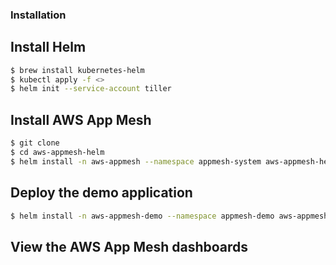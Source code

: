 ### Installation

## Install Helm

```bash
$ brew install kubernetes-helm
$ kubectl apply -f <>
$ helm init --service-account tiller
```

## Install AWS App Mesh

```bash
$ git clone 
$ cd aws-appmesh-helm
$ helm install -n aws-appmesh --namespace appmesh-system aws-appmesh-helm
```

## Deploy the demo application

```bash
$ helm install -n aws-appmesh-demo --namespace appmesh-demo aws-appmesh-helm/charts/aws-appmesh-demo
```

## View the AWS App Mesh dashboards

```

```